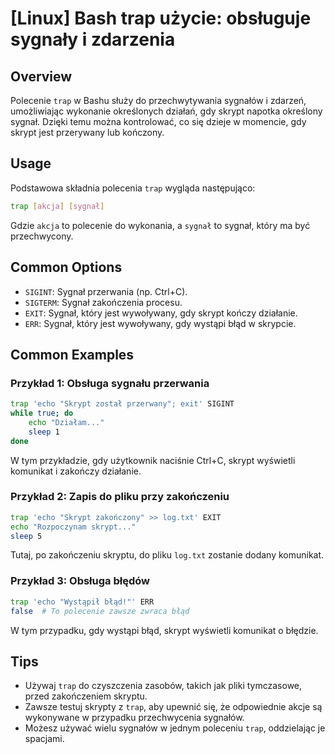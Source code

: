 # [Linux] Bash trap użycie: obsługuje sygnały i zdarzenia

## Overview
Polecenie `trap` w Bashu służy do przechwytywania sygnałów i zdarzeń, umożliwiając wykonanie określonych działań, gdy skrypt napotka określony sygnał. Dzięki temu można kontrolować, co się dzieje w momencie, gdy skrypt jest przerywany lub kończony.

## Usage
Podstawowa składnia polecenia `trap` wygląda następująco:

```bash
trap [akcja] [sygnał]
```

Gdzie `akcja` to polecenie do wykonania, a `sygnał` to sygnał, który ma być przechwycony.

## Common Options
- `SIGINT`: Sygnał przerwania (np. Ctrl+C).
- `SIGTERM`: Sygnał zakończenia procesu.
- `EXIT`: Sygnał, który jest wywoływany, gdy skrypt kończy działanie.
- `ERR`: Sygnał, który jest wywoływany, gdy wystąpi błąd w skrypcie.

## Common Examples

### Przykład 1: Obsługa sygnału przerwania
```bash
trap 'echo "Skrypt został przerwany"; exit' SIGINT
while true; do
    echo "Działam..."
    sleep 1
done
```
W tym przykładzie, gdy użytkownik naciśnie Ctrl+C, skrypt wyświetli komunikat i zakończy działanie.

### Przykład 2: Zapis do pliku przy zakończeniu
```bash
trap 'echo "Skrypt zakończony" >> log.txt' EXIT
echo "Rozpoczynam skrypt..."
sleep 5
```
Tutaj, po zakończeniu skryptu, do pliku `log.txt` zostanie dodany komunikat.

### Przykład 3: Obsługa błędów
```bash
trap 'echo "Wystąpił błąd!"' ERR
false  # To polecenie zawsze zwraca błąd
```
W tym przypadku, gdy wystąpi błąd, skrypt wyświetli komunikat o błędzie.

## Tips
- Używaj `trap` do czyszczenia zasobów, takich jak pliki tymczasowe, przed zakończeniem skryptu.
- Zawsze testuj skrypty z `trap`, aby upewnić się, że odpowiednie akcje są wykonywane w przypadku przechwycenia sygnałów.
- Możesz używać wielu sygnałów w jednym poleceniu `trap`, oddzielając je spacjami.